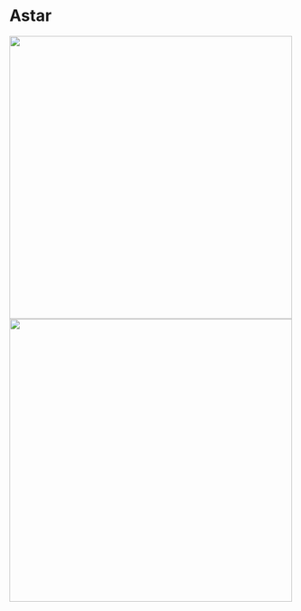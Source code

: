 # Astar

<img src=https://user-images.githubusercontent.com/27673790/147404181-5ac96a4b-8c02-4ebb-bf51-290c3358e17f.gif height=500>

<img src=https://user-images.githubusercontent.com/27673790/147404036-cec52244-37c8-4c4b-a88d-f4d11d8464a6.gif height=500>
